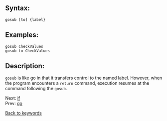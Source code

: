 ## Syntax:
`gosub [to] {label}`
## Examples:
`gosub CheckValues`  
`gosub to CheckValues`
## Description:
`gosub` is like go in that it transfers control to the named label. However, when the program encounters a `return` command, execution resumes at the command following the `gosub`.

Next: [if](if.md)  
Prev: [go](go.md)

[Back to keywords](../keywords.md)
